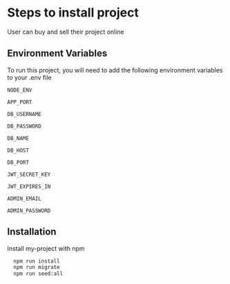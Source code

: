# Steps to install project
User can buy and sell their project online

## Environment Variables

To run this project, you will need to add the following environment variables to your .env file

`NODE_ENV`

`APP_PORT`

`DB_USERNAME`

`DB_PASSWORD`

`DB_NAME`

`DB_HOST`

`DB_PORT`

`JWT_SECRET_KEY`

`JWT_EXPIRES_IN`

`ADMIN_EMAIL`

`ADMIN_PASSWORD`


## Installation

Install my-project with npm

```bash
  npm run install
  npm run migrate
  npm run seed:all
```
    
